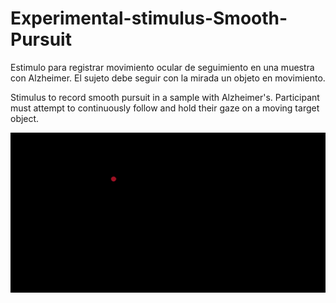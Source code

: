# Experimental-stimulus-Smooth-Pursuit
Estimulo para registrar movimiento ocular de seguimiento en una muestra con Alzheimer. El sujeto debe seguir con la mirada un objeto en movimiento.

Stimulus to record smooth pursuit in a sample with Alzheimer's. Participant must attempt to continuously follow and hold their gaze on a moving target object.

![GIF1](https://github.com/GCMacarena/Experimental-stimulus-Smooth-Pursuit/blob/main/estimulogif1.gif)
